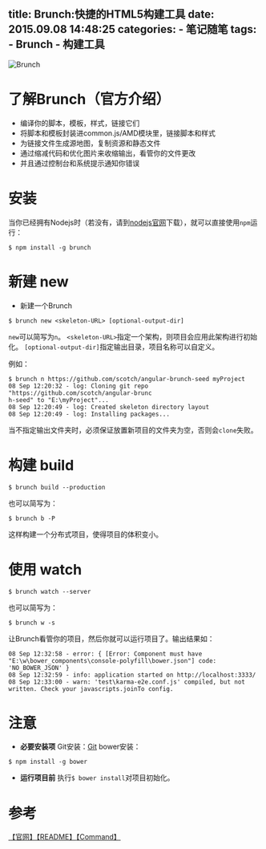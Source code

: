 title: Brunch:快捷的HTML5构建工具
date: 2015.09.08 14:48:25
categories:
	- 笔记随笔
tags:
	- Brunch
	- 构建工具
---
![Brunch](/blog/images/article_img/2.png)
# 了解Brunch（官方介绍）
* 编译你的脚本，模板，样式，链接它们
* 将脚本和模板封装进common.js/AMD模块里，链接脚本和样式
* 为链接文件生成源地图，复制资源和静态文件
* 通过缩减代码和优化图片来收缩输出，看管你的文件更改
* 并且通过控制台和系统提示通知你错误

# 安装
当你已经拥有Nodejs时（若没有，请到[nodejs官网](http://nodejs.org)下载），就可以直接使用`npm`运行：
```
$ npm install -g brunch
```

# 新建 new
* 新建一个Brunch
```
$ brunch new <skeleton-URL> [optional-output-dir]
```

`new`可以简写为`n`。
`<skeleton-URL>`指定一个架构，则项目会应用此架构进行初始化。
`[optional-output-dir]`指定输出目录，项目名称可以自定义。

例如：
```
$ brunch n https://github.com/scotch/angular-brunch-seed myProject
08 Sep 12:20:32 - log: Cloning git repo "https://github.com/scotch/angular-brunc                                                                       h-seed" to "E:\myProject"...
08 Sep 12:20:49 - log: Created skeleton directory layout
08 Sep 12:20:49 - log: Installing packages...
```

当不指定输出文件夹时，必须保证放置新项目的文件夹为空，否则会`clone`失败。
<!-- more -->

# 构建 build
```
$ brunch build --production
```

也可以简写为：
```
$ brunch b -P
```

这样构建一个分布式项目，使得项目的体积变小。

# 使用 watch
```
$ brunch watch --server
```

也可以简写为：
```
$ brunch w -s
```

让Brunch看管你的项目，然后你就可以运行项目了。输出结果如：
```
08 Sep 12:32:58 - error: { [Error: Component must have "E:\w\bower_components\console-polyfill\bower.json"] code: 'NO_BOWER_JSON' }
08 Sep 12:32:59 - info: application started on http://localhost:3333/
08 Sep 12:33:00 - warn: 'test\karma-e2e.conf.js' compiled, but not written. Check your javascripts.joinTo config.
```

# 注意
* **必要安装项**
Git安装：[Git](http://git-scm.com)
bower安装：
```
$ npm install -g bower
```

* **运行项目前**
执行`$ bower install`对项目初始化。

# 参考
[【官网】](http://brunch.io/)[【README】](https://github.com/brunch/brunch/tree/master/docs)[【Command】](https://github.com/brunch/brunch/blob/master/docs/commands.md)
